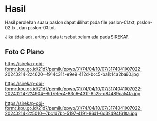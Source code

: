 # Hasil

Hasil perolehan suara paslon dapat dilihat pada file paslon-01.txt, paslon-02.txt, dan paslon-03.txt.

Jika tidak ada, artinya data tersebut belum ada pada SIREKAP.

## Foto C Plano

https://sirekap-obj-formc.kpu.go.id/21d7/pemilu/ppwp/31/74/04/10/07/3174041007022-20240214-224620--f914c314-e9e9-412d-bcc5-ba1b14a2ba60.jpg

https://sirekap-obj-formc.kpu.go.id/21d7/pemilu/ppwp/31/74/04/10/07/3174041007022-20240214-224904--9d7efec4-83c6-431f-8b25-d84489ca54fa.jpg

https://sirekap-obj-formc.kpu.go.id/21d7/pemilu/ppwp/31/74/04/10/07/3174041007022-20240214-225010--7bc1d7bb-5197-4191-86d1-6d39494f610a.jpg
